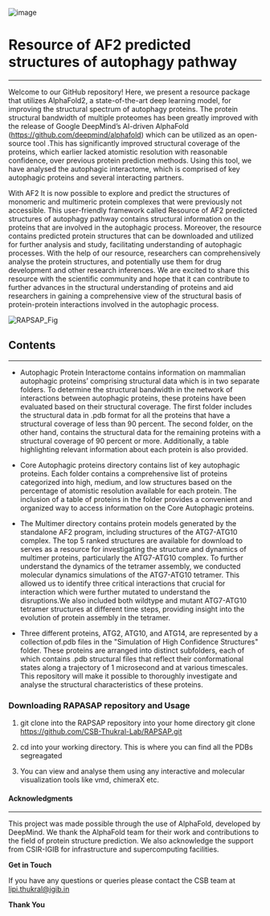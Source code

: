 ![image](https://user-images.githubusercontent.com/65184350/229837923-8815daae-fdcc-45fe-8e59-e5e78e580ed4.png)

# **Resource of AF2 predicted structures of autophagy pathway**
***
Welcome to our GitHub repository! Here, we present a resource package that utilizes AlphaFold2, a state-of-the-art deep learning model, for improving the structural spectrum of autophagy proteins. The protein structural bandwidth of multiple proteomes has been greatly improved with the release of Google DeepMind’s AI-driven AlphaFold (https://github.com/deepmind/alphafold) which can be utilized as an open-source tool .This  has significantly improved structural coverage of the proteins, which earlier lacked atomistic resolution with reasonable confidence, over previous protein prediction methods. Using this tool, we have analysed the autophagic interactome, which is comprised of key autophagic proteins and several interacting partners.

With AF2 It is now possible to explore and predict the structures of monomeric and multimeric protein complexes that were previously not accessible. 
This user-friendly framework called Resource of AF2 predicted structures of autophagy pathway contains structural information on the proteins that are involved in the autophagic process. Moreover, the resource contains predicted protein structures that can be downloaded and utilized for further analysis and study, facilitating understanding of autophagic processes. With the help of our resource, researchers can comprehensively analyse the protein structures, and potentially use them for drug development and other research inferences. We are excited to share this resource with the scientific community and hope that it can contribute to further advances in the structural understanding of proteins and aid researchers in gaining a comprehensive view of the structural basis of protein-protein interactions involved in the autophagic process.


![RAPSAP_Fig](https://user-images.githubusercontent.com/65184350/229787425-64bf8d7b-4fa6-46c0-8623-86a652d126a1.png)


## **Contents**
***
* Autophagic Protein Interactome contains information on mammalian autophagic proteins’  comprising structural data which  is in two separate folders. To determine the structural bandwidth in the network of interactions between autophagic proteins, these proteins have been evaluated based on their structural coverage. The first folder includes the structural data in .pdb format for all the proteins that have a structural coverage of less than 90 percent. The second folder, on the other hand, contains the structural data for the remaining proteins with a structural coverage of 90 percent or more. Additionally, a table highlighting relevant information about each protein is also provided.

* Core Autophagic proteins directory contains list of key autophagic proteins. Each folder contains a comprehensive list of proteins categorized into high, medium, and low structures based on the percentage of atomistic resolution available for each protein. The inclusion of a table of proteins in the folder provides a convenient and organized way to access information on the Core Autophagic proteins.

* The Multimer directory contains protein models generated by the standalone AF2 program, including structures of the ATG7-ATG10 complex. The top 5 ranked structures are available for download to serves as a resource for investigating the structure and dynamics of multimer proteins, particularly the ATG7-ATG10 complex. To further understand the dynamics of the tetramer assembly, we conducted molecular dynamics simulations of the ATG7-ATG10 tetramer. This allowed us to identify three critical interactions that crucial for interaction which were further mutated to understand the disruptions.We also included both wildtype and mutant ATG7-ATG10 tetramer structures at different time steps, providing insight into the evolution of protein assembly in the tetramer.


* Three different proteins, ATG2, ATG10, and ATG14, are represented by a collection of.pdb files in the "Simulation of High Confidence Structures" folder. These proteins are arranged into distinct subfolders, each of which contains .pdb structural files that reflect their conformational states along a trajectory of 1 microsecond and at various timescales. This repository will make it possible to thoroughly investigate and analyse the structural characteristics of these proteins.


### **Downloading RAPASAP repository and Usage**

1. git clone into the RAPSAP repository into your home directory 
         git clone https://github.com/CSB-Thukral-Lab/RAPSAP.git

2. cd into your working directory. This is where you can find all the PDBs segreagated  
       
3. You  can view and analyse them using any interactive and molecular visualization tools like vmd, chimeraX etc.



#### **Acknowledgments**
***
This project was made possible through the use of AlphaFold, developed by DeepMind. We thank the AlphaFold team for their work and contributions to the field of protein structure prediction. We also acknowledge the support from CSIR-IGIB for infrastructure and supercomputing facilities.


**Get in Touch**

If you have any questions or queries please contact the CSB team at lipi.thukral@igib.in

**Thank You**
